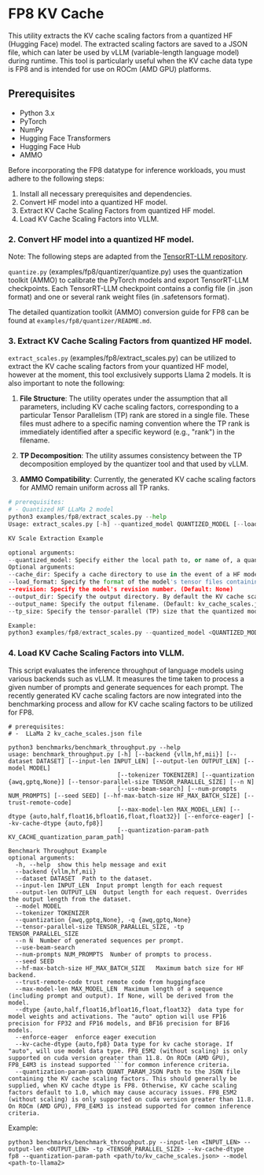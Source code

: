 # FP8 KV Cache 

This utility extracts the KV cache scaling factors from a quantized HF (Hugging Face) model. The extracted scaling factors are saved to a JSON file, which can later be used by vLLM (variable-length language model) during runtime. This tool is particularly useful when the KV cache data type is FP8 and is intended for use on ROCm (AMD GPU) platforms.

## Prerequisites

- Python 3.x
- PyTorch
- NumPy
- Hugging Face Transformers
- Hugging Face Hub
- AMMO 

Before incorporating the FP8 datatype for inference workloads, you must adhere to the following steps:
1. Install all necessary prerequisites and dependencies. 
2. Convert HF model into a quantized HF model. 
3. Extract KV Cache Scaling Factors from quantized HF model.
4. Load KV Cache Scaling Factors into VLLM.

### 2. Convert HF model into a quantized HF model.
Note: The following steps are adapted from the [TensorRT-LLM repository](https://github.com/NVIDIA/TensorRT-LLM/blob/main/examples/quantization/README.md).

`quantize.py` (examples/fp8/quantizer/quantize.py) uses the quantization toolkit  (AMMO) to calibrate the PyTorch models and export TensorRT-LLM checkpoints. Each TensorRT-LLM checkpoint contains a config file (in .json format) and one or several rank weight files (in .safetensors format).

The detailed quantization toolkit (AMMO) conversion guide for FP8 can be found at `examples/fp8/quantizer/README.md`.

### 3. Extract KV Cache Scaling Factors from quantized HF model.
`extract_scales.py` (examples/fp8/extract_scales.py) can be utilized to extract the KV cache scaling factors from your quantized HF model, however at the moment, this tool exclusively supports Llama 2 models. It is also important to note the following:
1. **File Structure**: The utility operates under the assumption that all parameters, including KV cache scaling factors, corresponding to a particular Tensor Parallelism (TP) rank are stored in a single file. These files must adhere to a specific naming convention where the TP rank is immediately identified after a specific keyword (e.g., "rank") in the filename.

2. **TP Decomposition**: The utility assumes consistency between the TP decomposition employed by the quantizer tool and that used by vLLM.

3. **AMMO Compatibility**: Currently, the generated KV cache scaling factors for AMMO remain uniform across all TP ranks.

```python
# prerequisites:
# - Quantized HF LLaMa 2 model 
python3 examples/fp8/extract_scales.py --help
Usage: extract_scales.py [-h] --quantized_model QUANTIZED_MODEL [--load_format {auto,safetensors,npz,pt}] [--output_dir OUTPUT_DIR] [--output_name OUTPUT_NAME] [--tp_size TP_SIZE]

KV Scale Extraction Example

optional arguments:
--quantized_model: Specify either the local path to, or name of, a quantized HF model. It is expected that the quantization format is FP8_E4M3, for use on ROCm (AMD GPU).
Optional arguments:
--cache_dir: Specify a cache directory to use in the event of a HF model download. (Default: None)
--load_format: Specify the format of the model's tensor files containing the KV cache scaling factors. (Choices: auto, safetensors, npz, pt; Default: auto)
--revision: Specify the model's revision number. (Default: None)
--output_dir: Specify the output directory. By default the KV cache scaling factors will be saved in the model directory. (Default: None)
--output_name: Specify the output filename. (Default: kv_cache_scales.json)
--tp_size: Specify the tensor-parallel (TP) size that the quantized model should correspond to. If specified, during KV cache scaling factor extraction the observed TP size will be checked against this and an error will be raised if there is a mismatch. (Default: None)
```
```python
Example:
python3 examples/fp8/extract_scales.py --quantized_model <QUANTIZED_MODEL_DIR> --tp_size <TENSOR_PARALLEL_SIZE> --output_dir <PATH_TO_OUTPUT_DIR>
```
### 4. Load KV Cache Scaling Factors into VLLM.
This script evaluates the inference throughput of language models using various backends such as vLLM. It measures the time taken to process a given number of prompts and generate sequences for each prompt. The recently generated KV cache scaling factors are now integrated into the benchmarking process and allow for KV cache scaling factors to be utilized for FP8.
```
# prerequisites:
# -  LLaMa 2 kv_cache_scales.json file

python3 benchmarks/benchmark_throughput.py --help 
usage: benchmark_throughput.py [-h] [--backend {vllm,hf,mii}] [--dataset DATASET] [--input-len INPUT_LEN] [--output-len OUTPUT_LEN] [--model MODEL]
                               [--tokenizer TOKENIZER] [--quantization {awq,gptq,None}] [--tensor-parallel-size TENSOR_PARALLEL_SIZE] [--n N]
                               [--use-beam-search] [--num-prompts NUM_PROMPTS] [--seed SEED] [--hf-max-batch-size HF_MAX_BATCH_SIZE] [--trust-remote-code]
                               [--max-model-len MAX_MODEL_LEN] [--dtype {auto,half,float16,bfloat16,float,float32}] [--enforce-eager] [--kv-cache-dtype {auto,fp8}]
                               [--quantization-param-path KV_CACHE_quantization_param_path]

Benchmark Throughput Example  
optional arguments:
  -h, --help  show this help message and exit
  --backend {vllm,hf,mii}
  --dataset DATASET  Path to the dataset.
  --input-len INPUT_LEN  Input prompt length for each request
  --output-len OUTPUT_LEN  Output length for each request. Overrides the output length from the dataset.
  --model MODEL
  --tokenizer TOKENIZER
  --quantization {awq,gptq,None}, -q {awq,gptq,None}
  --tensor-parallel-size TENSOR_PARALLEL_SIZE, -tp TENSOR_PARALLEL_SIZE
  --n N  Number of generated sequences per prompt.
  --use-beam-search
  --num-prompts NUM_PROMPTS  Number of prompts to process.
  --seed SEED
  --hf-max-batch-size HF_MAX_BATCH_SIZE   Maximum batch size for HF backend.
  --trust-remote-code trust remote code from huggingface
  --max-model-len MAX_MODEL_LEN  Maximum length of a sequence (including prompt and output). If None, will be derived from the model.
  --dtype {auto,half,float16,bfloat16,float,float32}  data type for model weights and activations. The "auto" option will use FP16 precision for FP32 and FP16 models, and BF16 precision for BF16 models.
  --enforce-eager  enforce eager execution
  --kv-cache-dtype {auto,fp8} Data type for kv cache storage. If "auto", will use model data type. FP8_E5M2 (without scaling) is only supported on cuda version greater than 11.8. On ROCm (AMD GPU), FP8_E4M3 is instead supported ```for common inference criteria.
  --quantization-param-path QUANT_PARAM_JSON Path to the JSON file containing the KV cache scaling factors. This should generally be supplied, when KV cache dtype is FP8. Otherwise, KV cache scaling factors default to 1.0, which may cause accuracy issues. FP8_E5M2 (without scaling) is only supported on cuda version greater than 11.8. On ROCm (AMD GPU), FP8_E4M3 is instead supported for common inference criteria.
```
Example:
```console
python3 benchmarks/benchmark_throughput.py --input-len <INPUT_LEN> --output-len <OUTPUT_LEN> -tp <TENSOR_PARALLEL_SIZE> --kv-cache-dtype fp8 --quantization-param-path <path/to/kv_cache_scales.json> --model <path-to-llama2>
```
